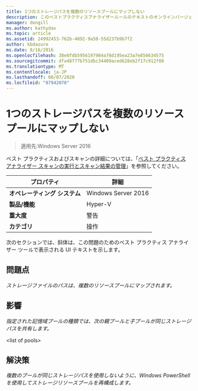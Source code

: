 ```yaml
---
title: 1つのストレージパスを複数のリソースプールにマップしない
description: このベストプラクティスアナライザールールのテキストのオンラインバージョン。
manager: dongill
ms.author: kathydav
ms.topic: article
ms.assetid: 24992453-762b-4892-9a50-55d237b9b7f2
author: kbdazure
ms.date: 8/16/2016
ms.openlocfilehash: 38e0fdb5956197984a78d195ea23a7e856634575
ms.sourcegitcommit: dfa48f77b751dbc34409aced628eb2f17c912f08
ms.translationtype: MT
ms.contentlocale: ja-JP
ms.lasthandoff: 08/07/2020
ms.locfileid: "87942070"
---
```

# <a name="avoid-mapping-one-storage-path-to-multiple-resource-pools"></a>1つのストレージパスを複数のリソースプールにマップしない

>適用先:Windows Server 2016

ベスト プラクティスおよびスキャンの詳細については、「[ベスト プラクティス アナライザー スキャンの実行とスキャン結果の管理](https://go.microsoft.com/fwlink/p/?LinkID=223177)」を参照してください。

|プロパティ|詳細|
|-|-|
|**オペレーティング システム**|Windows Server 2016|
|**製品/機能**|Hyper-V|
|**重大度**|警告|
|**カテゴリ**|操作|

次のセクションでは、斜体は、この問題のためのベスト プラクティス アナライザー ツールで表示される UI テキストを示します。

## <a name="issue"></a>**問題点**
*ストレージファイルのパスは、複数のリソースプールにマップされます。*

## <a name="impact"></a>**影響**
*指定された記憶域プールの種類では、次の親プールと子プールが同じストレージパスを共有します。*

\<list of pools>

## <a name="resolution"></a>**解決策**
*複数のプールが同じストレージパスを使用しないように、Windows PowerShell を使用してストレージリソースプールを再構成します。*



